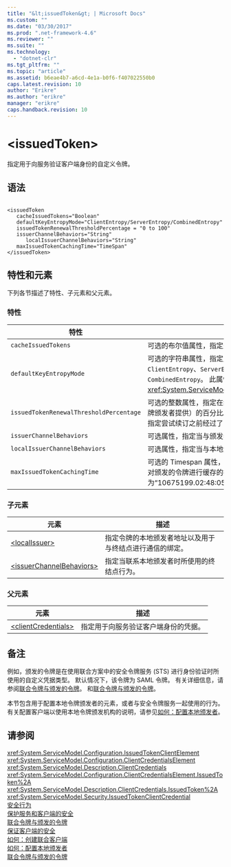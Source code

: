 ```yaml
---
title: "&lt;issuedToken&gt; | Microsoft Docs"
ms.custom: ""
ms.date: "03/30/2017"
ms.prod: ".net-framework-4.6"
ms.reviewer: ""
ms.suite: ""
ms.technology: 
  - "dotnet-clr"
ms.tgt_pltfrm: ""
ms.topic: "article"
ms.assetid: b6eae4b7-a6cd-4e1a-b0f6-f407022550b0
caps.latest.revision: 10
author: "Erikre"
ms.author: "erikre"
manager: "erikre"
caps.handback.revision: 10
---
```

# &lt;issuedToken&gt;
指定用于向服务验证客户端身份的自定义令牌。  
  
## 语法  
  
```  
  
<issuedToken   
   cacheIssuedTokens="Boolean"  
   defaultKeyEntropyMode="ClientEntropy/ServerEntropy/CombinedEntropy"  
   issuedTokenRenewalThresholdPercentage = "0 to 100"  
   issuerChannelBehaviors="String"  
      localIssuerChannelBehaviors="String"  
   maxIssuedTokenCachingTime="TimeSpan"  
</issuedToken>  
```  
  
## 特性和元素  
 下列各节描述了特性、子元素和父元素。  
  
### 特性  
  
|特性|描述|  
|--------|--------|  
|`cacheIssuedTokens`|可选的布尔值属性，指定是否对令牌进行缓存。  默认值为 `true`。|  
|`defaultKeyEntropyMode`|可选的字符串属性，指定用于握手操作的随机值（熵）。  这些值包括 `ClientEntropy`、`ServerEntropy` 和 `CombinedEntropy`，默认值为 `CombinedEntropy`。  此属性的类型为 <xref:System.ServiceModel.Security.SecurityKeyEntropyMode>。|  
|`issuedTokenRenewalThresholdPercentage`|可选的整数属性，指定在续订令牌之前可经过的有效时间段（由令牌颁发者提供）的百分比。  值的范围是 0 到 100。  默认值为 60，指定尝试续订之前经过了 60% 的时间。|  
|`issuerChannelBehaviors`|可选属性，指定当与颁发者进行通信时所使用的通道行为。|  
|`localIssuerChannelBehaviors`|可选属性，指定当与本地颁发者进行通信时所使用的通道行为。|  
|`maxIssuedTokenCachingTime`|可选的 Timespan 属性，指定当令牌颁发者 \(STS\) 未指定时间时，对颁发的令牌进行缓存的持续时间。  默认值为“10675199.02:48:05.4775807”。|  
  
### 子元素  
  
|元素|描述|  
|--------|--------|  
|[\<localIssuer\>](../../../../../docs/framework/configure-apps/file-schema/wcf/localissuer.md)|指定令牌的本地颁发者地址以及用于与终结点进行通信的绑定。|  
|[\<issuerChannelBehaviors\>](../../../../../docs/framework/configure-apps/file-schema/wcf/issuerchannelbehaviors-element.md)|指定当联系本地颁发者时所使用的终结点行为。|  
  
### 父元素  
  
|元素|描述|  
|--------|--------|  
|[\<clientCredentials\>](../../../../../docs/framework/configure-apps/file-schema/wcf/clientcredentials.md)|指定用于向服务验证客户端身份的凭据。|  
  
## 备注  
 例如，颁发的令牌是在使用联合方案中的安全令牌服务 \(STS\) 进行身份验证时所使用的自定义凭据类型。  默认情况下，该令牌为 SAML 令牌。  有关详细信息，请参阅[联合令牌与颁发的令牌](../../../../../docs/framework/wcf/feature-details/federation-and-issued-tokens.md)。  和[联合令牌与颁发的令牌](../../../../../docs/framework/wcf/feature-details/federation-and-issued-tokens.md)。  
  
 本节包含用于配置本地令牌颁发者的元素，或者与安全令牌服务一起使用的行为。  有关配置客户端以使用本地令牌颁发机构的说明，请参见[如何：配置本地颁发者](../../../../../docs/framework/wcf/feature-details/how-to-configure-a-local-issuer.md)。  
  
## 请参阅  
 <xref:System.ServiceModel.Configuration.IssuedTokenClientElement>   
 <xref:System.ServiceModel.Configuration.ClientCredentialsElement>   
 <xref:System.ServiceModel.Description.ClientCredentials>   
 <xref:System.ServiceModel.Configuration.ClientCredentialsElement.IssuedToken%2A>   
 <xref:System.ServiceModel.Description.ClientCredentials.IssuedToken%2A>   
 <xref:System.ServiceModel.Security.IssuedTokenClientCredential>   
 [安全行为](../../../../../docs/framework/wcf/feature-details/security-behaviors-in-wcf.md)   
 [保护服务和客户端的安全](../../../../../docs/framework/wcf/feature-details/securing-services-and-clients.md)   
 [联合令牌与颁发的令牌](../../../../../docs/framework/wcf/feature-details/federation-and-issued-tokens.md)   
 [保证客户端的安全](../../../../../docs/framework/wcf/securing-clients.md)   
 [如何：创建联合客户端](../../../../../docs/framework/wcf/feature-details/how-to-create-a-federated-client.md)   
 [如何：配置本地颁发者](../../../../../docs/framework/wcf/feature-details/how-to-configure-a-local-issuer.md)   
 [联合令牌与颁发的令牌](../../../../../docs/framework/wcf/feature-details/federation-and-issued-tokens.md)